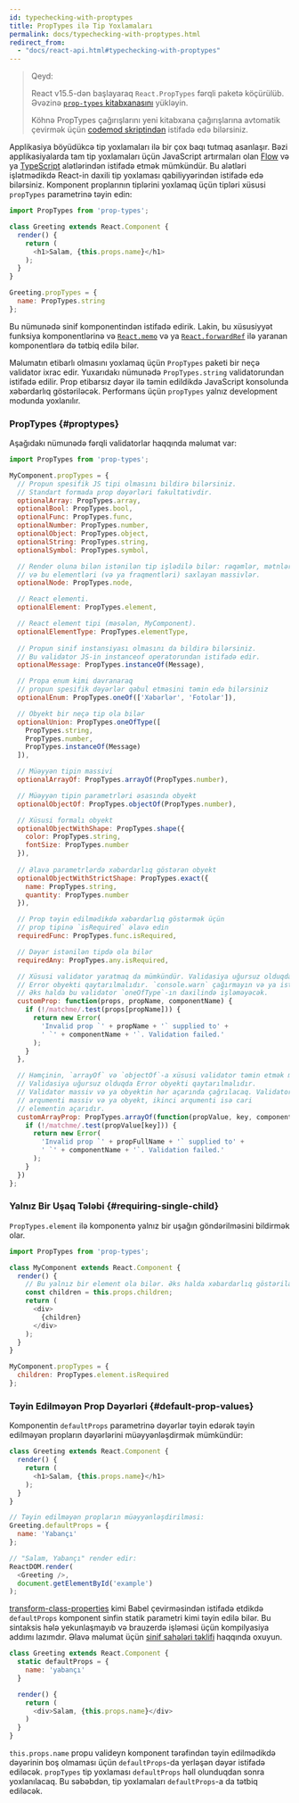 ```yaml
---
id: typechecking-with-proptypes
title: PropTypes ilə Tip Yoxlamaları
permalink: docs/typechecking-with-proptypes.html
redirect_from:
  - "docs/react-api.html#typechecking-with-proptypes"
---
```


> Qeyd:
>
> React v15.5-dən başlayaraq `React.PropTypes` fərqli paketə köçürülüb. Əvəzinə [`prop-types` kitabxanasını](https://www.npmjs.com/package/prop-types) yükləyin.
>
>Köhnə PropTypes çağırışlarını yeni kitabxana çağırışlarına avtomatik çevirmək üçün [codemod skriptindən](/blog/2017/04/07/react-v15.5.0.html#migrating-from-react.proptypes) istifadə edə bilərsiniz.

Applikasiya böyüdükcə tip yoxlamaları ilə bir çox baqı tutmaq asanlaşır. Bəzi applikasiyalarda tam tip yoxlamaları üçün JavaScript artırmaları olan [Flow](https://flow.org/) və ya [TypeScript](https://www.typescriptlang.org/) alətlərindən istifadə etmək mümkündür. Bu alətləri işlətmədikdə React-in daxili tip yoxlaması qabiliyyərindən istifadə edə bilərsiniz. Komponent proplarının tiplərini yoxlamaq üçün tipləri xüsusi `propTypes` parametrinə təyin edin:

```javascript
import PropTypes from 'prop-types';

class Greeting extends React.Component {
  render() {
    return (
      <h1>Salam, {this.props.name}</h1>
    );
  }
}

Greeting.propTypes = {
  name: PropTypes.string
};
```

Bu nümunədə sinif komponentindən istifadə edirik. Lakin, bu xüsusiyyət funksiya komponentlərinə və [`React.memo`](/docs/react-api.html#reactmemo) və ya [`React.forwardRef`](/docs/react-api.html#reactforwardref) ilə yaranan komponentlərə də tətbiq edilə bilər.

Məlumatın etibarlı olmasını yoxlamaq üçün `PropTypes` paketi bir neçə validator ixrac edir. Yuxarıdakı nümunədə `PropTypes.string` validatorundan istifadə edilir. Prop etibarsız dəyər ilə təmin edildikdə JavaScript konsolunda xəbərdarlıq göstəriləcək. Performans üçün `propTypes` yalnız development modunda yoxlanılır.

### PropTypes {#proptypes}

Aşağıdakı nümunədə fərqli validatorlar haqqında məlumat var:

```javascript
import PropTypes from 'prop-types';

MyComponent.propTypes = {
  // Propun spesifik JS tipi olmasını bildirə bilərsiniz.
  // Standart formada prop dəyərləri fakultativdir.
  optionalArray: PropTypes.array,
  optionalBool: PropTypes.bool,
  optionalFunc: PropTypes.func,
  optionalNumber: PropTypes.number,
  optionalObject: PropTypes.object,
  optionalString: PropTypes.string,
  optionalSymbol: PropTypes.symbol,

  // Render oluna bilən istənilən tip işlədilə bilər: rəqəmlər, mətnlər
  // və bu elementləri (və ya fraqmentləri) saxlayan massivlər.
  optionalNode: PropTypes.node,

  // React elementi.
  optionalElement: PropTypes.element,

  // React element tipi (məsələn, MyComponent).
  optionalElementType: PropTypes.elementType,
  
  // Propun sinif instansiyası olmasını da bildirə bilərsiniz.
  // Bu validator JS-in instanceof operatorundan istifadə edir.
  optionalMessage: PropTypes.instanceOf(Message),

  // Propa enum kimi davranaraq
  // propun spesifik dəyərlər qəbul etməsini təmin edə bilərsiniz
  optionalEnum: PropTypes.oneOf(['Xəbərlər', 'Fotolar']),

  // Obyekt bir neçə tip ola bilər
  optionalUnion: PropTypes.oneOfType([
    PropTypes.string,
    PropTypes.number,
    PropTypes.instanceOf(Message)
  ]),

  // Müəyyən tipin massivi
  optionalArrayOf: PropTypes.arrayOf(PropTypes.number),

  // Müəyyən tipin parametrləri əsasında obyekt
  optionalObjectOf: PropTypes.objectOf(PropTypes.number),

  // Xüsusi formalı obyekt
  optionalObjectWithShape: PropTypes.shape({
    color: PropTypes.string,
    fontSize: PropTypes.number
  }),
  
  // Əlavə parametrlərdə xəbərdarlıq göstərən obyekt
  optionalObjectWithStrictShape: PropTypes.exact({
    name: PropTypes.string,
    quantity: PropTypes.number
  }),   

  // Prop təyin edilmədikdə xəbərdarlıq göstərmək üçün
  // prop tipinə `isRequired` əlavə edin
  requiredFunc: PropTypes.func.isRequired,

  // Dəyər istənilən tipdə ola bilər
  requiredAny: PropTypes.any.isRequired,

  // Xüsusi validator yaratmaq da mümkündür. Validasiya uğursuz olduqda
  // Error obyekti qaytarılmalıdır. `console.warn` çağırmayın və ya istisna atmayın.
  // Əks halda bu validator `oneOfType`-ın daxilində işləməyəcək.
  customProp: function(props, propName, componentName) {
    if (!/matchme/.test(props[propName])) {
      return new Error(
        'Invalid prop `' + propName + '` supplied to' +
        ' `' + componentName + '`. Validation failed.'
      );
    }
  },

  // Həmçinin, `arrayOf` və `objectOf`-a xüsusi validator təmin etmək mümkündür.
  // Validasiya uğursuz olduqda Error obyekti qaytarılmalıdır.
  // Validator massiv və ya obyektin hər açarında çağrılacaq. Validatorun ilk
  // arqumenti massiv və ya obyekt, ikinci arqumenti isə cari
  // elementin açarıdır.
  customArrayProp: PropTypes.arrayOf(function(propValue, key, componentName, location, propFullName) {
    if (!/matchme/.test(propValue[key])) {
      return new Error(
        'Invalid prop `' + propFullName + '` supplied to' +
        ' `' + componentName + '`. Validation failed.'
      );
    }
  })
};
```

### Yalnız Bir Uşaq Tələbi {#requiring-single-child}

`PropTypes.element` ilə komponentə yalnız bir uşağın göndərilməsini bildirmək olar.

```javascript
import PropTypes from 'prop-types';

class MyComponent extends React.Component {
  render() {
    // Bu yalnız bir element ola bilər. Əks halda xəbardarlıq göstəriləcək.
    const children = this.props.children;
    return (
      <div>
        {children}
      </div>
    );
  }
}

MyComponent.propTypes = {
  children: PropTypes.element.isRequired
};
```

### Təyin Edilməyən Prop Dəyərləri {#default-prop-values}

Komponentin `defaultProps` parametrinə dəyərlər təyin edərək təyin edilməyən propların dəyərlərini müəyyənləşdirmək mümkündür:

```javascript
class Greeting extends React.Component {
  render() {
    return (
      <h1>Salam, {this.props.name}</h1>
    );
  }
}

// Təyin edilməyən propların müəyyənləşdirilməsi:
Greeting.defaultProps = {
  name: 'Yabançı'
};

// "Salam, Yabançı" render edir:
ReactDOM.render(
  <Greeting />,
  document.getElementById('example')
);
```

[transform-class-properties](https://babeljs.io/docs/plugins/transform-class-properties/) kimi Babel çevirməsindən istifadə etdikdə `defaultProps` komponent sinfin statik parametri kimi təyin edilə bilər. Bu sintaksis hələ yekunlaşmayıb və brauzerdə işləməsi üçün kompilyasiya addımı lazımdır. Əlavə məlumat üçün [sinif sahələri təklifi](https://github.com/tc39/proposal-class-fields) haqqında oxuyun.

```javascript
class Greeting extends React.Component {
  static defaultProps = {
    name: 'yabançı'
  }

  render() {
    return (
      <div>Salam, {this.props.name}</div>
    )
  }
}
```

`this.props.name` propu valideyn komponent tərəfindən təyin edilmədikdə dəyərinin boş olmaması üçün `defaultProps`-da yerləşən dəyər istifadə ediləcək. `propTypes` tip yoxlaması `defaultProps` həll olunduqdan sonra yoxlanılacaq. Bu səbəbdən, tip yoxlamaları `defaultProps`-a da tətbiq ediləcək.
